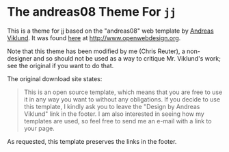 # The andreas08 Theme For `jj`

This is a theme for [jj](https://github.com/suetanvil/jj) based on the
"andreas08" web template by
[Andreas Viklund](http://andreasviklund.com).  It was found
[here](http://www.openwebdesign.org/viewdesign.phtml?id=2454) at
<http://www.openwebdesign.org>.

Note that this theme has been modified by me (Chris Reuter), a
non-designer and so should not be used as a way to critique
Mr. Viklund's work; see the original if you want to do that.

The original download site states:

> This is an open source template, which means that you are free to
> use it in any way you want to without any obligations. If you decide
> to use this template, I kindly ask you to leave the "Design by
> Andreas Viklund" link in the footer. I am also interested in seeing
> how my templates are used, so feel free to send me an e-mail with a
> link to your page.

As requested, this template preserves the links in the footer.

